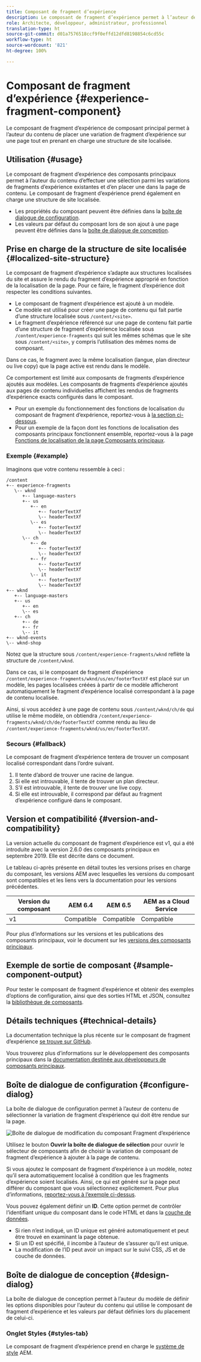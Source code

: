 ```yaml
---
title: Composant de fragment d’expérience
description: Le composant de fragment d’expérience permet à l’auteur de contenu d’ajouter une variation de fragment d’expérience à une page.
role: Architecte, développeur, administrateur, professionnel
translation-type: ht
source-git-commit: d01a7576518ccf9f0effd12dfd8198854c6cd55c
workflow-type: ht
source-wordcount: '821'
ht-degree: 100%

---
```



# Composant de fragment d’expérience {#experience-fragment-component}

Le composant de fragment d’expérience de composant principal permet à l’auteur du contenu de placer une variation de fragment d’expérience sur une page tout en prenant en charge une structure de site localisée.

## Utilisation {#usage}

Le composant de fragment d’expérience des composants principaux permet à l’auteur du contenu d’effectuer une sélection parmi les variations de fragments d’expérience existantes et d’en placer une dans la page de contenu. Le composant de fragment d’expérience prend également en charge une structure de site localisée.

* Les propriétés du composant peuvent être définies dans la [boîte de dialogue de configuration](#configure-dialog).
* Les valeurs par défaut du composant lors de son ajout à une page peuvent être définies dans la [boîte de dialogue de conception](#design-dialog).

## Prise en charge de la structure de site localisée {#localized-site-structure}

Le composant de fragment d’expérience s’adapte aux structures localisées du site et assure le rendu du fragment d’expérience approprié en fonction de la localisation de la page. Pour ce faire, le fragment d’expérience doit respecter les conditions suivantes.

* Le composant de fragment d’expérience est ajouté à un modèle.
* Ce modèle est utilisé pour créer une page de contenu qui fait partie d’une structure localisée sous `/content/<site>`.
* Le fragment d’expérience référencé sur une page de contenu fait partie d’une structure de fragment d’expérience localisée sous `/content/experience-fragments` qui suit les mêmes schémas que le site sous `/content/<site>`, y compris l’utilisation des mêmes noms de composant.

Dans ce cas, le fragment avec la même localisation (langue, plan directeur ou live copy) que la page active est rendu dans le modèle.

Ce comportement est limité aux composants de fragments d’expérience ajoutés aux modèles. Les composants de fragments d’expérience ajoutés aux pages de contenu individuelles affichent les rendus de fragments d’expérience exacts configurés dans le composant.

* Pour un exemple du fonctionnement des fonctions de localisation du composant de fragment d’expérience, reportez-vous à [la section ci-dessous](#example).
* Pour un exemple de la façon dont les fonctions de localisation des composants principaux fonctionnent ensemble, reportez-vous à la page [Fonctions de localisation de la page Composants principaux](/help/get-started/localization.md).

### Exemple {#example}

Imaginons que votre contenu ressemble à ceci :

```
/content
+-- experience-fragments
   \-- wknd
      +-- language-masters
      +-- us
         +-- en
            +-- footerTextXf
            \-- headerTextXf
         \-- es
            +-- footerTextXf
            \-- headerTextXf
      \-- ch
         +-- de
            +-- footerTextXf
            \-- headerTextXf
         +-- fr
            +-- footerTextXf
            \-- headerTextXf
         \-- it
            +-- footerTextXf
            \-- headerTextXf
+-- wknd
   +-- language-masters
   +-- us
      +-- en
      \-- es
   +-- ch
      +-- de
      +-- fr
      \-- it
+-- wknd-events
\-- wknd-shop
```

Notez que la structure sous `/content/experience-fragments/wknd` reflète la structure de `/content/wknd`.

Dans ce cas, si le composant de fragment d’expérience `/content/experience-fragments/wknd/us/en/footerTextXf` est placé sur un modèle, les pages localisées créées à partir de ce modèle afficheront automatiquement le fragment d’expérience localisé correspondant à la page de contenu localisée.

Ainsi, si vous accédez à une page de contenu sous `/content/wknd/ch/de` qui utilise le même modèle, on obtiendra `/content/experience-fragments/wknd/ch/de/footerTextXf` comme rendu au lieu de `/content/experience-fragments/wknd/us/en/footerTextXf`.

### Secours {#fallback}

Le composant de fragment d’expérience tentera de trouver un composant localisé correspondant dans l’ordre suivant.

1. Il tente d’abord de trouver une racine de langue.
1. Si elle est introuvable, il tente de trouver un plan directeur.
1. S’il est introuvable, il tente de trouver une live copy.
1. Si elle est introuvable, il correspond par défaut au fragment d’expérience configuré dans le composant.

## Version et compatibilité {#version-and-compatibility}

La version actuelle du composant de fragment d’expérience est v1, qui a été introduite avec la version 2.6.0 des composants principaux en septembre 2019. Elle est décrite dans ce document.

Le tableau ci-après présente en détail toutes les versions prises en charge du composant, les versions AEM avec lesquelles les versions du composant sont compatibles et les liens vers la documentation pour les versions précédentes.

| Version du composant | AEM 6.4 | AEM 6.5 | AEM as a Cloud Service |
|--- |--- |---|---|
| v1 | Compatible | Compatible | Compatible |

Pour plus d’informations sur les versions et les publications des composants principaux, voir le document sur les [versions des composants principaux](/help/versions.md).

## Exemple de sortie de composant {#sample-component-output}

Pour tester le composant de fragment d’expérience et obtenir des exemples d’options de configuration, ainsi que des sorties HTML et JSON, consultez la [bibliothèque de composants](https://adobe.com/go/aem_cmp_library_xf).

## Détails techniques {#technical-details}

La documentation technique la plus récente sur le composant de fragment d’expérience [se trouve sur GitHub](https://adobe.com/go/aem_cmp_tech_xf_v1_fr).

Vous trouverez plus d’informations sur le développement des composants principaux dans la [documentation destinée aux développeurs de composants principaux](/help/developing/overview.md).

## Boîte de dialogue de configuration {#configure-dialog}

La boîte de dialogue de configuration permet à l’auteur de contenu de sélectionner la variation de fragment d’expérience qui doit être rendue sur la page.

![Boîte de dialogue de modification du composant Fragment d’expérience](/help/assets/experience-fragment-edit.png)

Utilisez le bouton **Ouvrir la boîte de dialogue de sélection** pour ouvrir le sélecteur de composants afin de choisir la variation de composant de fragment d’expérience à ajouter à la page de contenu.

Si vous ajoutez le composant de fragment d’expérience à un modèle, notez qu’il sera automatiquement localisé à condition que les fragments d’expérience soient localisés. Ainsi, ce qui est généré sur la page peut différer du composant que vous sélectionnez explicitement. Pour plus d’informations, [reportez-vous à l’exemple ci-dessus](#example).

Vous pouvez également définir un **ID**. Cette option permet de contrôler l’identifiant unique du composant dans le code HTML et dans la [couche de données](/help/developing/data-layer/overview.md).

* Si rien n’est indiqué, un ID unique est généré automatiquement et peut être trouvé en examinant la page obtenue.
* Si un ID est spécifié, il incombe à l’auteur de s’assurer qu’il est unique.
* La modification de l’ID peut avoir un impact sur le suivi CSS, JS et de couche de données.

## Boîte de dialogue de conception {#design-dialog}

La boîte de dialogue de conception permet à l’auteur du modèle de définir les options disponibles pour l’auteur du contenu qui utilise le composant de fragment d’expérience et les valeurs par défaut définies lors du placement de celui-ci.

### Onglet Styles {#styles-tab}

Le composant de fragment d’expérience prend en charge le [système de style](/help/get-started/authoring.md#component-styling) AEM.
